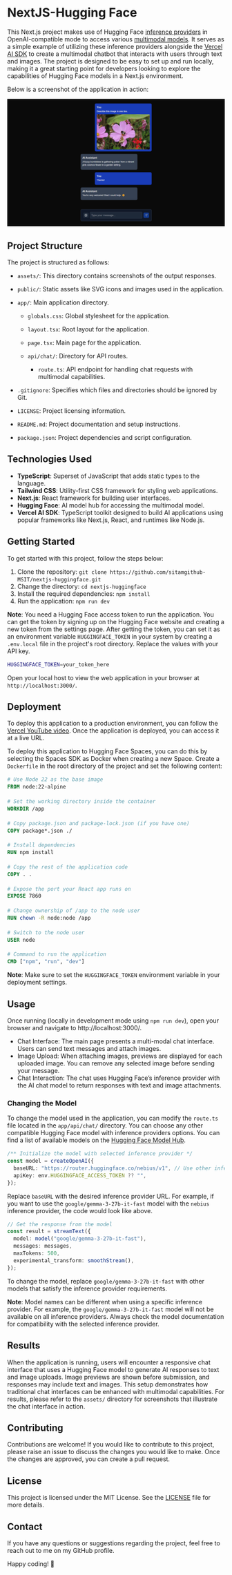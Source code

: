 # NextJS-Hugging Face

This Next.js project makes use of Hugging Face [inference providers](https://huggingface.co/docs/inference-providers/en/index) in OpenAI-compatible mode to access various [multimodal models](https://huggingface.co/models?inference_provider=all&pipeline_tag=image-text-to-text). It serves as a simple example of utilizing these inference providers alongside the [Vercel AI SDK](https://sdk.vercel.ai/) to create a multimodal chatbot that interacts with users through text and images. The project is designed to be easy to set up and run locally, making it a great starting point for developers looking to explore the capabilities of Hugging Face models in a Next.js environment.

Below is a screenshot of the application in action:

![Next.js Hugging Face](assets/demo1.png)

## Project Structure

The project is structured as follows:

- `assets/`: This directory contains screenshots of the output responses.

- `public/`: Static assets like SVG icons and images used in the application.

- `app/`: Main application directory.

  - `globals.css`: Global stylesheet for the application.
  - `layout.tsx`: Root layout for the application.
  - `page.tsx`: Main page for the application.

  - `api/chat/`: Directory for API routes.
    - `route.ts`: API endpoint for handling chat requests with multimodal capabilities.

- `.gitignore`: Specifies which files and directories should be ignored by Git.
- `LICENSE`: Project licensing information.
- `README.md`: Project documentation and setup instructions.
- `package.json`: Project dependencies and script configuration.

## Technologies Used

- **TypeScript**: Superset of JavaScript that adds static types to the language.
- **Tailwind CSS**: Utility-first CSS framework for styling web applications.
- **Next.js**: React framework for building user interfaces.
- **Hugging Face**: AI model hub for accessing the multimodal model.
- **Vercel AI SDK**: TypeScript toolkit designed to build AI applications using popular frameworks like Next.js, React, and runtimes like Node.js.

## Getting Started

To get started with this project, follow the steps below:

1. Clone the repository: `git clone https://github.com/sitamgithub-MSIT/nextjs-huggingface.git`
2. Change the directory: `cd nextjs-huggingface`
3. Install the required dependencies: `npm install`
4. Run the application: `npm run dev`

**Note**: You need a Hugging Face access token to run the application. You can get the token by signing up on the Hugging Face website and creating a new token from the settings page. After getting the token, you can set it as an environment variable `HUGGINGFACE_TOKEN` in your system by creating a `.env.local` file in the project's root directory. Replace the values with your API key.

```bash
HUGGINGFACE_TOKEN=your_token_here
```

Open your local host to view the web application in your browser at `http://localhost:3000/`.

## Deployment

To deploy this application to a production environment, you can follow the [Vercel YouTube video](https://www.youtube.com/watch?v=AiiGjB2AxqA). Once the application is deployed, you can access it at a live URL.

To deploy this application to Hugging Face Spaces, you can do this by selecting the Spaces SDK as Docker when creating a new Space. Create a `Dockerfile` in the root directory of the project and set the following content:

```dockerfile
# Use Node 22 as the base image
FROM node:22-alpine

# Set the working directory inside the container
WORKDIR /app

# Copy package.json and package-lock.json (if you have one)
COPY package*.json ./

# Install dependencies
RUN npm install

# Copy the rest of the application code
COPY . .

# Expose the port your React app runs on
EXPOSE 7860

# Change ownership of /app to the node user
RUN chown -R node:node /app

# Switch to the node user
USER node

# Command to run the application
CMD ["npm", "run", "dev"]
```

**Note**: Make sure to set the `HUGGINGFACE_TOKEN` environment variable in your deployment settings.

## Usage

Once running (locally in development mode using `npm run dev`), open your browser and navigate to http://localhost:3000/.

- Chat Interface: The main page presents a multi-modal chat interface. Users can send text messages and attach images.
- Image Upload: When attaching images, previews are displayed for each uploaded image. You can remove any selected image before sending your message.
- Chat Interaction: The chat uses Hugging Face’s inference provider with the AI chat model to return responses with text and image attachments.

### Changing the Model

To change the model used in the application, you can modify the `route.ts` file located in the `app/api/chat/` directory. You can choose any other compatible Hugging Face model with inference providers options. You can find a list of available models on the [Hugging Face Model Hub](https://huggingface.co/models?inference_provider=all&pipeline_tag=image-text-to-text).

```typescript
/** Initialize the model with selected inference provider */
const model = createOpenAI({
  baseURL: "https://router.huggingface.co/nebius/v1", // Use other inference providers as well
  apiKey: env.HUGGINGFACE_ACCESS_TOKEN ?? "",
});
```

Replace `baseURL` with the desired inference provider URL. For example, if you want to use the `google/gemma-3-27b-it-fast` model with the `nebius` inference provider, the code would look like above.

```typescript
// Get the response from the model
const result = streamText({
  model: model("google/gemma-3-27b-it-fast"),
  messages: messages,
  maxTokens: 500,
  experimental_transform: smoothStream(),
});
```

To change the model, replace `google/gemma-3-27b-it-fast` with other models that satisfy the inference provider requirements.

**Note**: Model names can be different when using a specific inference provider. For example, the `google/gemma-3-27b-it-fast` model will not be available on all inference providers. Always check the model documentation for compatibility with the selected inference provider.

## Results

When the application is running, users will encounter a responsive chat interface that uses a Hugging Face model to generate AI responses to text and image uploads. Image previews are shown before submission, and responses may include text and images. This setup demonstrates how traditional chat interfaces can be enhanced with multimodal capabilities. For results, please refer to the `assets/` directory for screenshots that illustrate the chat interface in action.

## Contributing

Contributions are welcome! If you would like to contribute to this project, please raise an issue to discuss the changes you would like to make. Once the changes are approved, you can create a pull request.

## License

This project is licensed under the MIT License. See the [LICENSE](LICENSE) file for more details.

## Contact

If you have any questions or suggestions regarding the project, feel free to reach out to me on my GitHub profile.

Happy coding! 🚀
